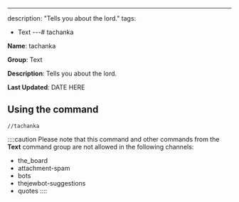 ---
description: "Tells you about the lord."
tags:
  - Text
---# tachanka

**Name**: tachanka

**Group**: Text

**Description**: Tells you about the lord.

**Last Updated**: DATE HERE

## Using the command

    //tachanka

::::caution Please note that this command and other commands from the **Text** command group are not allowed in the following channels:
- the_board
- attachment-spam
- bots
- thejewbot-suggestions
- quotes
::::